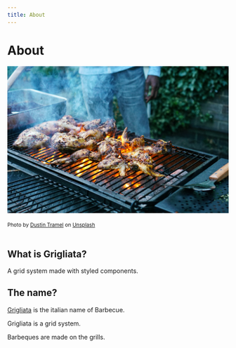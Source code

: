 ```yaml
---
title: About
---
```


# About

![grigliata](/img/dustin-tramel-KuuQczwD4IA-unsplash.jpg)

<small>Photo by <a href="https://unsplash.com/@dustintramel?utm_source=unsplash&utm_medium=referral&utm_content=creditCopyText">Dustin Tramel</a> on <a href="https://unsplash.com/s/photos/barbeque?utm_source=unsplash&utm_medium=referral&utm_content=creditCopyText">Unsplash</a>
</small><br /><br />

## What is Grigliata?

A grid system made with styled components.

## The name?

[Grigliata](https://it.wikipedia.org/wiki/Grigliata) is the italian name of Barbecue.

Grigliata is a grid system.

Barbeques are made on the grills.
